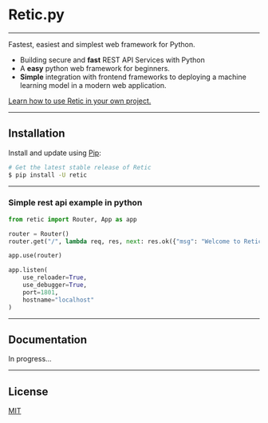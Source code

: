 # Retic.<span></span>py

---

Fastest, easiest and simplest web framework for Python.

* Building secure and **fast** REST API Services with Python
* A **easy** python web framework for beginners.
* **Simple** integration with frontend frameworks to deploying a machine learning model in a modern web application.

[Learn how to use Retic in your own project.]()

---

## Installation

Install and update using [Pip](https://pypi.org/):

```sh
# Get the latest stable release of Retic
$ pip install -U retic
```
---

### Simple rest api example in python
```python
from retic import Router, App as app

router = Router()
router.get("/", lambda req, res, next: res.ok({"msg": "Welcome to Retic ^^"}))

app.use(router)

app.listen(
    use_reloader=True,
    use_debugger=True,
    port=1801,
    hostname="localhost"
)
```
---

## Documentation
In progress...

---

## License

[MIT](LICENSE)
